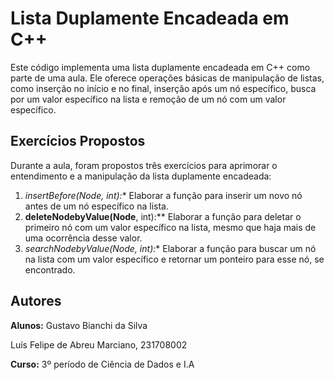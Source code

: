 # Lista Duplamente Encadeada em C++

Este código implementa uma lista duplamente encadeada em C++ como parte de uma aula. Ele oferece operações básicas de manipulação de listas, como inserção no início e no final, inserção após um nó específico, busca por um valor específico na lista e remoção de um nó com um valor específico. 

## Exercícios Propostos

Durante a aula, foram propostos três exercícios para aprimorar o entendimento e a manipulação da lista duplamente encadeada:

1. **insertBefore(Node*, int):** Elaborar a função para inserir um novo nó antes de um nó específico na lista.
2. **deleteNodebyValue(Node**, int):** Elaborar a função para deletar o primeiro nó com um valor específico na lista, mesmo que haja mais de uma ocorrência desse valor.
3. **searchNodebyValue(Node*, int):** Elaborar a função para buscar um nó na lista com um valor específico e retornar um ponteiro para esse nó, se encontrado.

## Autores

**Alunos:**
Gustavo Bianchi da Silva

Luís Felipe de Abreu Marciano, 231708002

**Curso:** 3º período de Ciência de Dados e I.A
